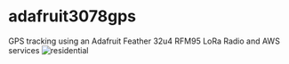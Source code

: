 # adafruit3078gps
GPS tracking using an Adafruit Feather 32u4 RFM95 LoRa Radio and AWS services
![residential](https://cloud.githubusercontent.com/assets/4920375/25771699/eed0c014-329b-11e7-8e25-849e66603f7e.png)

